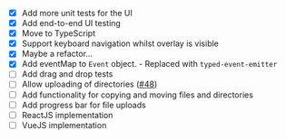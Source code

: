 - [x] Add more unit tests for the UI
- [x] Add end-to-end UI testing
- [x] Move to TypeScript
- [x] Support keyboard navigation whilst overlay is visible
- [x] Maybe a refactor...
- [x] Add eventMap to `Event` object. - Replaced with `typed-event-emitter`
- [ ] Add drag and drop tests
- [ ] Allow uploading of directories ([#48](https://github.com/dom111/webdav-js/issues/48))
- [ ] Add functionality for copying and moving files and directories
- [ ] Add progress bar for file uploads
- [ ] ReactJS implementation
- [ ] VueJS implementation
